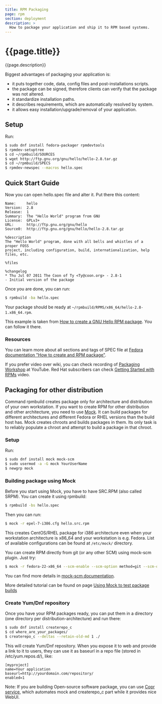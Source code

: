 ```yaml
---
title: RPM Packaging
page: rpm
section: deployment
description: >
  How to package your application and ship it to RPM based systems.
---
```


# {{page.title}}

{{page.description}}

Biggest advantages of packaging your application is:

 * it puts together code, data, config files and post-installations scripts.
 * the package can be signed, therefore clients can verify that the package was not altered.
 * it standardize installation paths.
 * it describes requirements, which are automatically resolved by system.
 * it allows easy installation/upgrade/removal of your application.

## Setup

Run:

```bash
$ sudo dnf install fedora-packager rpmdevtools
$ rpmdev-setuptree
$ cd ~/rpmbuild/SOURCES
$ wget http://ftp.gnu.org/gnu/hello/hello-2.8.tar.gz
$ cd ~/rpmbuild/SPECS
$ rpmdev-newspec --macros hello.spec
```

## Quick Start Guide

Now you can open hello.spec file and alter it. Put there this content:

```
Name:     hello
Version:  2.8
Release:  1
Summary:  The "Hello World" program from GNU
License:  GPLv3+
URL:      http://ftp.gnu.org/gnu/hello
Source0:  http://ftp.gnu.org/gnu/hello/hello-2.8.tar.gz

%description
The "Hello World" program, done with all bells and whistles of a proper FOSS
project, including configuration, build, internationalization, help files, etc.

%files

%changelog
* Thu Jul 07 2011 The Coon of Ty <Ty@coon.org> - 2.8-1
- Initial version of the package
```

Once you are done, you can run:

```bash
$ rpmbuild -ba hello.spec
```

Your package should be ready at `~/rpmbuild/RPMS/x86_64/hello-2.8-1.x86_64.rpm`.

This example is taken from [How to create a GNU Hello RPM package](https://fedoraproject.org/wiki/How_to_create_a_GNU_Hello_RPM_package). You can follow it there.


### Resources

You can learn more about all sections and tags of SPEC file at [Fedora documentation "How to create and RPM package"](https://fedoraproject.org/wiki/How_to_create_an_RPM_package).

If you prefer video over wiki, you can check recording of [Packaging Workshop](http://youtu.be/H4vxkuoimzc) at YouTube. Red Hat subscribers can check [Getting Started with RPMs](https://access.redhat.com/videos/214983) video.

## Packaging for other distribution

Command rpmbuild creates package only for architecture and distribution of your own workstation. If you want to create RPM for other distribution and other architecture, you need to use [Mock](https://fedoraproject.org/wiki/Mock). It can build packages for different architectures and different Fedora or RHEL versions than the build host has. Mock creates chroots and builds packages in them. Its only task is to reliably populate a chroot and attempt to build a package in that chroot.

### Setup

Run:

```bash
$ sudo dnf install mock mock-scm
$ sudo usermod -a -G mock YourUserName
$ newgrp mock
```

### Building package using Mock

Before you start using Mock, you have to have SRC.RPM (also called SRPM). You can create it using rpmbuild:

```bash
$ rpmbuild -bs hello.spec
```

Then you can run:

```bash
$ mock -r epel-7-i386.cfg hello.src.rpm
```

This creates CentOS/RHEL package for i386 architecture even when your workstation architecture is x86_64 and your workstation is e.g. Fedora. List of available configurations can be found at `/etc/mock/` directory.

You can create RPM directly from git (or any other SCM) using mock-scm plugin. Just try:

```bash
$ mock -r fedora-22-x86_64 --scm-enable --scm-option method=git --scm-option package=PKG --scm-option git_get=set --scm-option spec=YOUR.SPEC --scm-option branch=master --scm-option write_tar=True --scm-option git_get='git clone git@git_ip_address:SCM_PKG.git SCM_PKG'
```

You can find more details in [mock-scm documentation](https://fedoraproject.org/wiki/Projects/Mock/Plugin/Scm).

More detailed tutorial can be found on page [Using Mock to test package builds](https://fedoraproject.org/wiki/Using_Mock_to_test_package_builds)

### Create Yum/Dnf repository

Once you have your RPM packages ready, you can put them in a directory (one directory per distribution-architecture) and run there:

```bash
$ sudo dnf install createrepo_c
$ cd where_are_your_packages/
$ createrepo_c --deltas --retain-old-md 1 ./
```

This will create Yum/Dnf repository. When you expose it to web and provide a link to it to users, they can use it as baseurl in a repo file (stored in /etc/yum.repos.d/), like:

```
[myproject]
name=Your application
baseurl=http://yourdomain.com/repository/
enabled=1
```

Note: If you are building Open-source software package, you can use [Copr service](../Copr/about.html), which automates mock and createrepo_c part while it provides nice WebUI.
